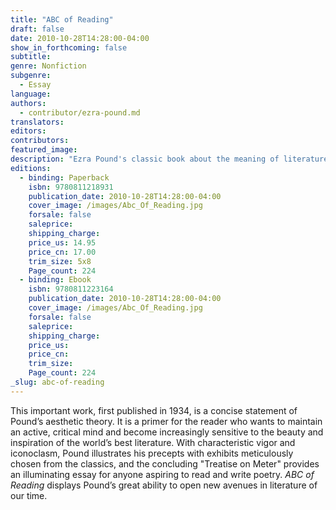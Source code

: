 ```yaml
---
title: "ABC of Reading"
draft: false
date: 2010-10-28T14:28:00-04:00
show_in_forthcoming: false
subtitle:
genre: Nonfiction
subgenre:
  - Essay
language:
authors:
  - contributor/ezra-pound.md
translators:
editors:
contributors:
featured_image:
description: "Ezra Pound's classic book about the meaning of literature, with a new introduction by Michael Dirda. "
editions:
  - binding: Paperback
    isbn: 9780811218931
    publication_date: 2010-10-28T14:28:00-04:00
    cover_image: /images/Abc_Of_Reading.jpg
    forsale: false
    saleprice:
    shipping_charge:
    price_us: 14.95
    price_cn: 17.00
    trim_size: 5x8
    Page_count: 224
  - binding: Ebook
    isbn: 9780811223164
    publication_date: 2010-10-28T14:28:00-04:00
    cover_image: /images/Abc_Of_Reading.jpg
    forsale: false
    saleprice:
    shipping_charge:
    price_us:
    price_cn:
    trim_size:
    Page_count: 224
_slug: abc-of-reading
---
```


This important work, first published in 1934, is a concise statement of Pound’s aesthetic theory. It is a primer for the reader who wants to maintain an active, critical mind and become increasingly sensitive to the beauty and inspiration of the world’s best literature. With characteristic vigor and iconoclasm, Pound illustrates his precepts with exhibits meticulously chosen from the classics, and the concluding "Treatise on Meter" provides an illuminating essay for anyone aspiring to read and write poetry. _ABC of Reading_ displays Pound’s great ability to open new avenues in literature of our time.

